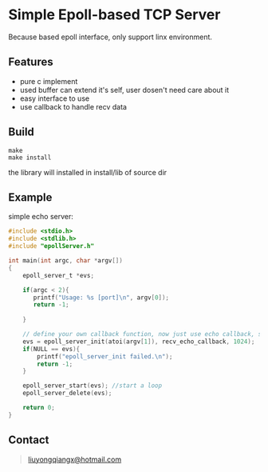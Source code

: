 # Simple Epoll-based  TCP Server
Because based epoll interface, only support linx environment.
## Features
- pure c implement
- used buffer can extend it's self, user dosen't need care about it
- easy interface to use
- use callback to handle recv data

## Build
``` shell
make
make install
```
the library will installed in install/lib of source dir

## Example
simple echo server:
``` c
#include <stdio.h>
#include <stdlib.h>
#include "epollServer.h"

int main(int argc, char *argv[])
{
    epoll_server_t *evs;

    if(argc < 2){
       printf("Usage: %s [port]\n", argv[0]);
       return -1;
                                    
    }

    // define your own callback function, now just use echo callback, send data back to client. 
    evs = epoll_server_init(atoi(argv[1]), recv_echo_callback, 1024);
    if(NULL == evs){
        printf("epoll_server_init failed.\n");
        return -1;
    }

    epoll_server_start(evs); //start a loop
    epoll_server_delete(evs);

    return 0;
}

```

## Contact
> liuyongqiangx@hotmail.com
